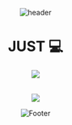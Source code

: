 <div align="center">
  

![header](https://capsule-render.vercel.app/api?type=waving&color=&height=300&section=header&text=&fontSize=90)

# <center>JUST 💻




<img src="https://github-readme-stats.vercel.app/api/top-langs/?username=root39293&layout=compact"><br><br>

<img src="https://github-readme-stats.vercel.app/api?username=root39293&show_icons=true">











![Footer](https://capsule-render.vercel.app/api?type=waving&color=&height=200&section=footer)


</div>
